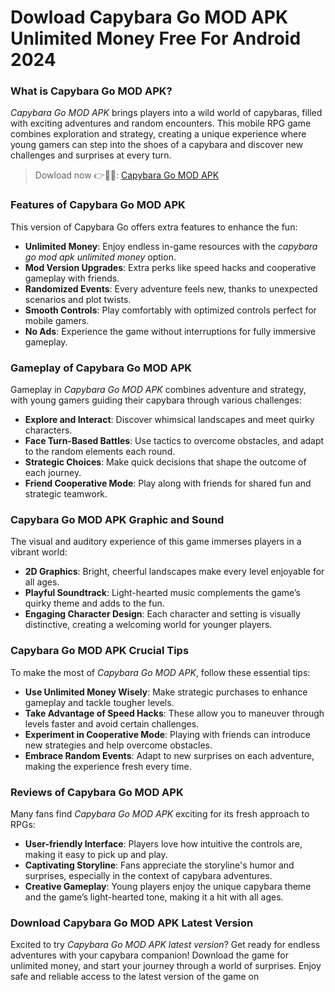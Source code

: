 # Dowload Capybara Go MOD APK Unlimited Money Free For Android 2024


### What is Capybara Go MOD APK?

*Capybara Go MOD APK* brings players into a wild world of capybaras, filled with exciting adventures and random encounters. This mobile RPG game combines exploration and strategy, creating a unique experience where young gamers can step into the shoes of a capybara and discover new challenges and surprises at every turn.


>Dowload now 👉🐻🐻: [Capybara Go MOD APK](https://apkmodjoy.net/capybara-go/)

### Features of Capybara Go MOD APK

This version of Capybara Go offers extra features to enhance the fun:

- **Unlimited Money**: Enjoy endless in-game resources with the *capybara go mod apk unlimited money* option.
- **Mod Version Upgrades**: Extra perks like speed hacks and cooperative gameplay with friends.
- **Randomized Events**: Every adventure feels new, thanks to unexpected scenarios and plot twists.
- **Smooth Controls**: Play comfortably with optimized controls perfect for mobile gamers.
- **No Ads**: Experience the game without interruptions for fully immersive gameplay.


### Gameplay of Capybara Go MOD APK

Gameplay in *Capybara Go MOD APK* combines adventure and strategy, with young gamers guiding their capybara through various challenges:

- **Explore and Interact**: Discover whimsical landscapes and meet quirky characters.
- **Face Turn-Based Battles**: Use tactics to overcome obstacles, and adapt to the random elements each round.
- **Strategic Choices**: Make quick decisions that shape the outcome of each journey.
- **Friend Cooperative Mode**: Play along with friends for shared fun and strategic teamwork.


### Capybara Go MOD APK Graphic and Sound

The visual and auditory experience of this game immerses players in a vibrant world:

- **2D Graphics**: Bright, cheerful landscapes make every level enjoyable for all ages.
- **Playful Soundtrack**: Light-hearted music complements the game’s quirky theme and adds to the fun.
- **Engaging Character Design**: Each character and setting is visually distinctive, creating a welcoming world for younger players.


### Capybara Go MOD APK Crucial Tips

To make the most of *Capybara Go MOD APK*, follow these essential tips:

- **Use Unlimited Money Wisely**: Make strategic purchases to enhance gameplay and tackle tougher levels.
- **Take Advantage of Speed Hacks**: These allow you to maneuver through levels faster and avoid certain challenges.
- **Experiment in Cooperative Mode**: Playing with friends can introduce new strategies and help overcome obstacles.
- **Embrace Random Events**: Adapt to new surprises on each adventure, making the experience fresh every time.


### Reviews of Capybara Go MOD APK

Many fans find *Capybara Go MOD APK* exciting for its fresh approach to RPGs:

- **User-friendly Interface**: Players love how intuitive the controls are, making it easy to pick up and play.
- **Captivating Storyline**: Fans appreciate the storyline's humor and surprises, especially in the context of capybara adventures.
- **Creative Gameplay**: Young players enjoy the unique capybara theme and the game’s light-hearted tone, making it a hit with all ages.


### Download Capybara Go MOD APK Latest Version

Excited to try *Capybara Go MOD APK latest version*? Get ready for endless adventures with your capybara companion! Download the game for unlimited money, and start your journey through a world of surprises. Enjoy safe and reliable access to the latest version of the game on 
